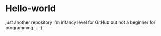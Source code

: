 # Hello-world
just another repository
I'm infancy level for GitHub but not a beginner for programming.... :)
